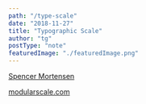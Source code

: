 ```yaml
---
path: "/type-scale"
date: "2018-11-27"
title: "Typographic Scale"
author: "tg"
postType: "note"
featuredImage: "./featuredImage.png"
---
```


[Spencer Mortensen](http://spencermortensen.com/articles/typographic-scale/)

[modularscale.com](https://www.modularscale.com/)